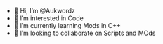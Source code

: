 - 👋 Hi, I’m @Aukwordz
- 👀 I’m interested in Code
- 🌱 I’m currently learning Mods in C++
- 💞️ I’m looking to collaborate on Scripts and MOds

<!---
Aukwordz/Aukwordz is a ✨ special ✨ repository because its `README.md` (this file) appears on your GitHub profile.
You can click the Preview link to take a look at your changes.
--->
